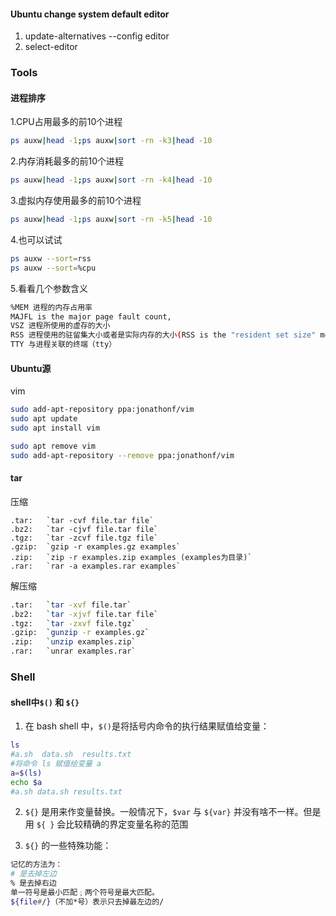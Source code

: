 #### Ubuntu change system default editor
1. update-alternatives --config editor
2. select-editor


### Tools
#### 进程排序
1.CPU占用最多的前10个进程
```bash
ps auxw|head -1;ps auxw|sort -rn -k3|head -10
```
2.内存消耗最多的前10个进程
```bash
ps auxw|head -1;ps auxw|sort -rn -k4|head -10
```
3.虚拟内存使用最多的前10个进程
```bash
ps auxw|head -1;ps auxw|sort -rn -k5|head -10
```
4.也可以试试
```bash
ps auxw --sort=rss
ps auxw --sort=%cpu
```
5.看看几个参数含义
```bash
%MEM 进程的内存占用率
MAJFL is the major page fault count,
VSZ 进程所使用的虚存的大小
RSS 进程使用的驻留集大小或者是实际内存的大小(RSS is the "resident set size" meaning physical memory used)
TTY 与进程关联的终端（tty）
```

#### Ubuntu源
vim
```sh
sudo add-apt-repository ppa:jonathonf/vim
sudo apt update
sudo apt install vim
```
```sh
sudo apt remove vim
sudo add-apt-repository --remove ppa:jonathonf/vim
```


#### tar
压缩
```
.tar:	`tar -cvf file.tar file`
.bz2:	`tar -cjvf file.tar file`
.tgz:	`tar -zcvf file.tgz file`
.gzip:	`gzip -r examples.gz examples`
.zip:	`zip -r examples.zip examples (examples为目录)`
.rar:	`rar -a examples.rar examples`
```
解压缩
```sh
.tar:	`tar -xvf file.tar`
.bz2:	`tar -xjvf file.tar file`
.tgz:	`tar -zxvf file.tgz`
.gzip:	`gunzip -r examples.gz`
.zip:	`unzip examples.zip`
.rar:	`unrar examples.rar`
```


### Shell

#### shell中`$()` 和 `${}`
1. 在 bash shell 中，`$()`是将括号内命令的执行结果赋值给变量：
```sh
ls
#a.sh  data.sh  results.txt
#将命令 ls 赋值给变量 a
a=$(ls)
echo $a
#a.sh data.sh results.txt
```

2. `${}` 是用来作变量替换。一般情况下，`$var` 与 `${var}` 并没有啥不一样。但是用 `${ }` 会比较精确的界定变量名称的范围

3. `${}` 的一些特殊功能：
```sh
记忆的方法为：
# 是去掉左边
% 是去掉右边
单一符号是最小匹配﹔两个符号是最大匹配。
${file#/}（不加*号）表示只去掉最左边的/
```